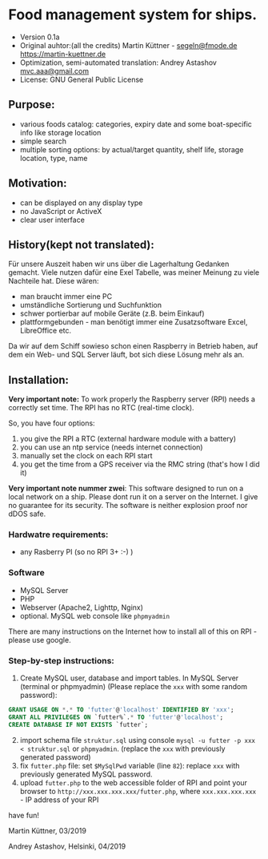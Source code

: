 # Food management system for ships.
- Version 0.1a
- Original auhtor:(all the credits) Martin Küttner - segeln@fmode.de https://martin-kuettner.de 
- Optimization, semi-automated translation: Andrey Astashov mvc.aaa@gmail.com
- License: GNU General Public License
 
## Purpose: 
- various foods catalog: categories, expiry date and some boat-specific info like storage location
- simple search
- multiple sorting options: by actual/target quantity, shelf life, storage location, type, name
  
## Motivation:
- can be displayed on any display type
- no JavaScript or ActiveX
- clear user interface
   
## History(kept not translated): 
Für unsere Auszeit haben wir uns über die Lagerhaltung Gedanken gemacht. 
Viele nutzen dafür eine Exel Tabelle, was meiner Meinung zu viele Nachteile hat.
Diese wären: 
- man braucht immer eine PC
- umständliche Sortierung und Suchfunktion
- schwer portierbar auf mobile Geräte (z.B. beim Einkauf)
- plattformgebunden - man benötigt immer eine Zusatzsoftware Excel, LibreOffice etc.

Da wir auf dem Schiff sowieso schon einen Raspberry in Betrieb haben, 
auf dem ein Web- und SQL Server läuft, bot sich diese Lösung mehr als an.
   
## Installation:
__Very important note:__ 
To work properly the Raspberry server (RPI) needs a correctly set time. The RPI has no RTC (real-time clock). 

So, you have four options:
1. you give the RPI a RTC (external hardware module with a battery)
2. you can use an ntp service (needs internet connection)   
3. manually set the clock on each RPI start
4. you get the time from a GPS receiver via the RMC string  (that's how I did it)

__Very important note nummer zwei__: This software designed to run on a local network on a ship. Please dont run it on a server on the Internet. I give no guarantee for its security. The software is neither explosion proof nor dDOS safe.

### Hardwatre requirements:
- any Rasberry PI (so no RPI 3+ :-) ) 
### Software
- MySQL Server
- PHP
- Webserver (Apache2, Lighttp, Nginx)
- optional. MySQL web console like `phpmyadmin`

There are many instructions on the Internet how to install all of this on RPI - please use google.

### Step-by-step instructions:
1. Create MySQL user, database and import tables. In MySQL Server (terminal or phpmyadmin) (Please replace the `xxx` with some random password):
```sql
GRANT USAGE ON *.* TO 'futter'@'localhost' IDENTIFIED BY 'xxx';
GRANT ALL PRIVILEGES ON `futter%`.* TO 'futter'@'localhost';
CREATE DATABASE IF NOT EXISTS `futter`;
```
2. import schema file `struktur.sql` using console `mysql -u futter -p xxx < struktur.sql` or `phpmyadmin`. (replace the `xxx` with previously generated password)
3. fix `futter.php` file: set `$MySqlPwd` variable (line `82`): replace `xxx` with previously generated MySQL password.
4. upload  `futter.php` to the web accessible folder of RPI and point your browser to `http://xxx.xxx.xxx.xxx/futter.php`, where `xxx.xxx.xxx.xxx` - IP address of your RPI

have fun! 

Martin Küttner, 03/2019

Andrey Astashov, Helsinki, 04/2019
